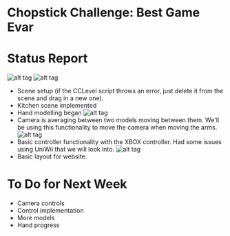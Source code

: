 Chopstick Challenge: Best Game Evar
===================================

Status Report
=============
![alt tag](http://puu.sh/4QJ5H.png)
![alt tag](http://puu.sh/4QJca.png)
- Scene setup (if the CCLevel script throws an error, just delete it from the scene and drag in a new one).
- Kitchen scene implemented
- Hand modelling began
![alt tag](http://puu.sh/4RuKE.png)
- Camera is averaging between two models moving between them. We'll be using this functionality to move the camera when moving the arms.
![alt tag](http://puu.sh/4RuOW.png)
- Basic controller functionality with the XBOX controller. Had some issues using UniWii that we will look into.
![alt tag](http://puu.sh/4RuVa.png)
- Basic layout for website.

To Do for Next Week
===================
- Camera controls
- Control implementation
- More models
- Hand progress


